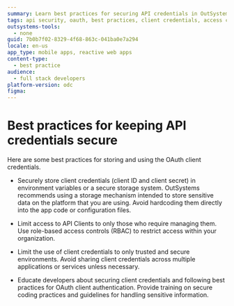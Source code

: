 ```yaml
---
summary: Learn best practices for securing API credentials in OutSystems Developer Cloud (ODC), including safe storage, HTTPS usage, and access controls.
tags: api security, oauth, best practices, client credentials, access control
outsystems-tools:
  - none
guid: 7b0b7f02-8329-4f68-863c-041ba0e7a294
locale: en-us
app_type: mobile apps, reactive web apps
content-type:
  - best practice
audience:
  - full stack developers
platform-version: odc
figma:
---
```

# Best practices for keeping API credentials secure

Here are some best practices for storing and using the OAuth client credentials.

* Securely store client credentials (client ID and client secret) in environment variables or a secure storage system. OutSystems recommends using a storage mechanism intended to store sensitive data on the platform that you are using. Avoid hardcoding them directly into the app code or configuration files.

* Limit access to API Clients to only those who require managing them. Use role-based access controls (RBAC) to restrict access within your organization.

* Limit the use of client credentials to only trusted and secure environments. Avoid sharing client credentials across multiple applications or services unless necessary.

* Educate developers about securing client credentials and following best practices for OAuth client authentication. Provide training on secure coding practices and guidelines for handling sensitive information.
